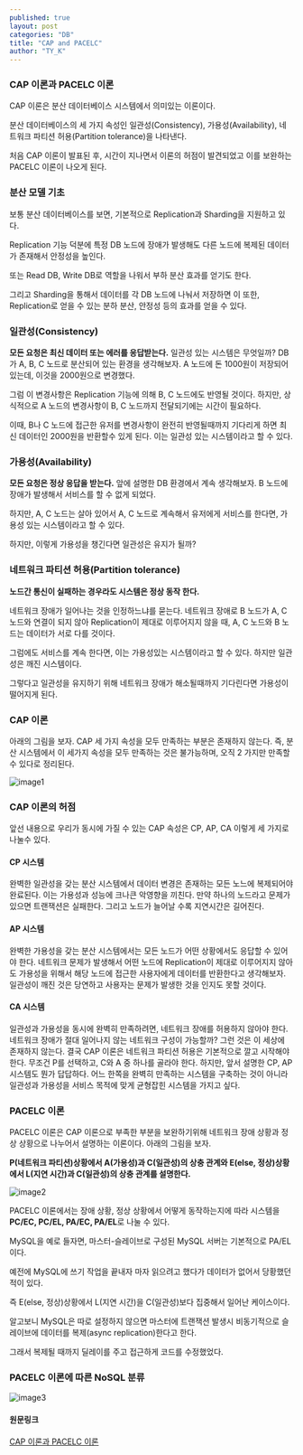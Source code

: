 ```yaml
---
published: true 
layout: post
categories: "DB"
title: "CAP and PACELC"
author: "TY_K"
---
```


<style>
    .post img {
        margin : 0
    }
</style>

### CAP 이론과 PACELC 이론

CAP 이론은 분산 데이터베이스 시스템에서 의미있는 이론이다. 

분산 데이터베이스의 세 가지 속성인 일관성(Consistency), 가용성(Availability), 네트워크 파티션 허용(Partition tolerance)을 나타낸다. 

처음 CAP 이론이 발표된 후, 시간이 지나면서 이론의 허점이 발견되었고 이를 보완하는 PACELC 이론이 나오게 된다.

### 분산 모델 기초

보통 분산 데이터베이스를 보면, 기본적으로 Replication과 Sharding을 지원하고 있다. 

Replication 기능 덕분에 특정 DB 노드에 장애가 발생해도 다른 노드에 복제된 데이터가 존재해서 안정성을 높인다. 

또는 Read DB, Write DB로 역할을 나워서 부하 분산 효과를 얻기도 한다. 

그리고 Sharding을 통해서 데이터를 각 DB 노드에 나눠서 저장하면 이 또한, Replication로 얻을 수 있는 분하 분산, 안정성 등의 효과를 얻을 수 있다.

### 일관성(Consistency)

**모든 요청은 최신 데이터 또는 에러를 응답받는다.**
일관성 있는 시스템은 무엇일까? DB가 A, B, C 노드로 분산되어 있는 환경을 생각해보자. A 노드에 돈 1000원이 저장되어 있는데, 이것을 2000원으로 변경했다. 

그럼 이 변경사항은 Replication 기능에 의해 B, C 노드에도 반영될 것이다. 하지만, 상식적으로 A 노드의 변경사항이 B, C 노드까지 전달되기에는 시간이 필요하다.

이때, B나 C 노드에 접근한 유저를 변경사항이 완전히 반영될때까지 기다리게 하면 최신 데이터인 2000원을 반환할수 있게 된다. 이는 일관성 있는 시스템이라고 할 수 있다.

### 가용성(Availability)

**모든 요청은 정상 응답을 받는다.**
앞에 설명한 DB 환경에서 계속 생각해보자. B 노드에 장애가 발생해서 서비스를 할 수 없게 되었다. 

하지만, A, C 노드는 살아 있어서 A, C 노드로 계속해서 유저에게 서비스를 한다면, 가용성 있는 시스템이라고 할 수 있다. 

하지만, 이렇게 가용성을 챙긴다면 일관성은 유지가 될까?

### 네트워크 파티션 허용(Partition tolerance)

**노드간 통신이 실패하는 경우라도 시스템은 정상 동작 한다.**

네트워크 장애가 일어나는 것을 인정하느냐를 묻는다. 네트워크 장애로 B 노드가 A, C 노드와 연결이 되지 않아 Replication이 제대로 이루어지지 않을 때, A, C 노드와 B 노드는 데이터가 서로 다를 것이다. 

그럼에도 서비스를 계속 한다면, 이는 가용성있는 시스템이라고 할 수 있다. 하지만 일관성은 깨진 시스템이다. 

그렇다고 일관성을 유지하기 위해 네트워크 장애가 해소될때까지 기다린다면 가용성이 떨어지게 된다.

### CAP 이론

아래의 그림을 보자. CAP 세 가지 속성을 모두 만족하는 부분은 존재하지 않는다. 즉, 분산 시스템에서 이 세가지 속성을 모두 만족하는 것은 불가능하며, 오직 2 가지만 만족할 수 있다로 정리된다.

![image1](https://ohjongsung.io/resources/upload/truth-of-cap-theorem-diagram.png)

### CAP 이론의 허점

앞선 내용으로 우리가 동시에 가질 수 있는 CAP 속성은 CP, AP, CA 이렇게 세 가지로 나눌수 있다.

#### CP 시스템
완벽한 일관성을 갖는 분산 시스템에서 데이터 변경은 존재하는 모든 노느에 복제되어야 완료된다. 이는 가용성과 성능에 크나큰 악영향을 끼친다. 만약 하나의 노드라고 문제가 있으면 트랜잭션은 실패한다. 그리고 노드가 늘어날 수록 지연시간은 길어진다.

#### AP 시스템
완벽한 가용성을 갖는 분산 시스템에서는 모든 노드가 어떤 상황에서도 응답할 수 있어야 한다. 네트워크 문제가 발생해서 어떤 노드에 Replication이 제대로 이루어지지 않아도 가용성을 위해서 해당 노드에 접근한 사용자에게 데이터를 반환한다고 생각해보자. 일관성이 깨진 것은 당연하고 사용자는 문제가 발생한 것을 인지도 못할 것이다.

#### CA 시스템
일관성과 가용성을 동시에 완벽히 만족하려면, 네트워크 장애를 허용하지 않아야 한다. 네트워크 장애가 절대 일어나지 않는 네트워크 구성이 가능할까? 그런 것은 이 세상에 존재하지 않는다. 결국 CAP 이론은 네트워크 파티션 허용은 기본적으로 깔고 시작해야 한다. 무조건 P를 선택하고, C와 A 중 하나를 골라야 한다. 하지만, 앞서 설명한 CP, AP 시스템도 뭔가 답답하다. 어느 한쪽을 완벽히 만족하는 시스템을 구축하는 것이 아니라 일관성과 가용성을 서비스 목적에 맞게 균형잡힌 시스템을 가지고 싶다.

### PACELC 이론

PACELC 이론은 CAP 이론으로 부족한 부분을 보완하기위해 네트워크 장애 상황과 정상 상황으로 나누어서 설명하는 이론이다. 아래의 그림을 보자. 

**P(네트워크 파티션)상황에서 A(가용성)과 C(일관성)의 상충 관계와 E(else, 정상)상황에서 L(지연 시간)과 C(일관성)의 상충 관계를 설명한다.**

![image2](https://ohjongsung.io/resources/upload/truth-of-cap-theorem-pacelc.jpg)

PACELC 이론에서는 장애 상황, 정상 상황에서 어떻게 동작하는지에 따라 시스템을 **PC/EC, PC/EL, PA/EC, PA/EL**로 나눌 수 있다. 

MySQL을 예로 들자면, 마스터-슬레이브로 구성된 MySQL 서버는 기본적으로 PA/EL이다. 

예전에 MySQL에 쓰기 작업을 끝내자 마자 읽으려고 했다가 데이터가 없어서 당황했던 적이 있다. 

즉 E(else, 정상)상황에서 L(지연 시간)을 C(일관성)보다 집중해서 일어난 케이스이다. 

알고보니 MySQL은 따로 설정하지 않으면 마스터에 트랜잭션 발생시 비동기적으로 슬레이브에 데이터를 복제(async replication)한다고 한다. 

그래서 복제될 때까지 딜레이를 주고 접근하게 코드를 수정했었다.

### PACELC 이론에 따른 NoSQL 분류

![image3](https://ohjongsung.io/resources/upload/pacelc-scheme.png)

#### 원문링크

[CAP 이론과 PACELC 이론][link1]

[link1]: https://ohjongsung.io/2019/05/01/cap-%EC%9D%B4%EB%A1%A0%EA%B3%BC-pacelc-%EC%9D%B4%EB%A1%A0 "link1"
